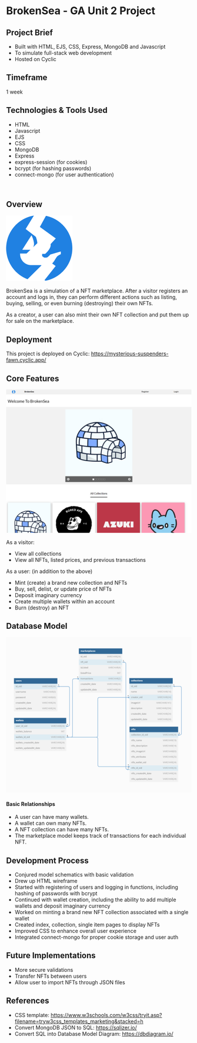 # BrokenSea - GA Unit 2 Project

## Project Brief

- Built with HTML, EJS, CSS, Express, MongoDB and Javascript
- To simulate full-stack web development
- Hosted on Cyclic
 
 ## Timeframe

 1 week

 ## Technologies & Tools Used

 - HTML
 - Javascript
 - EJS
 - CSS
 - MongoDB
 - Express
 - express-session (for cookies)
 - bcrypt (for hashing passwords)
 - connect-mongo (for user authentication)

<br>

## Overview

![BrokenSea](https://raw.githubusercontent.com/mazyuan85/BrokenSea/main/public/images/brokensea.png)

BrokenSea is a simulation of a NFT marketplace. After a visitor registers an account and logs in, they can perform different actions such as listing, buying, selling, or even burning (destroying) their own NFTs. 

As a creator, a user can also mint their own NFT collection and put them up for sale on the marketplace.

## Deployment 

This project is deployed on Cyclic: https://mysterious-suspenders-fawn.cyclic.app/

## Core Features

![BrokenSeaMainPage](https://raw.githubusercontent.com/mazyuan85/BrokenSea/main/public/images/brokenseamainpage.png)

As a visitor:
- View all collections
- View all NFTs, listed prices, and previous transactions

As a user: 
(in addition to the above)
- Mint (create) a brand new collection and NFTs
- Buy, sell, delist, or update price of NFTs
- Deposit imaginary currency
- Create multiple wallets within an account
- Burn (destroy) an NFT

## Database Model

![DatabaseSchema](https://raw.githubusercontent.com/mazyuan85/BrokenSea/main/public/images/dbdiagram.png)

#### Basic Relationships
- A user can have many wallets.
- A wallet can own many NFTs.
- A NFT collection can have many NFTs.
- The marketplace model keeps track of transactions for each individual NFT.

## Development Process

- Conjured model schematics with basic validation
- Drew up HTML wireframe
- Started with registering of users and logging in functions, including hashing of passwords with bcrypt
- Continued with wallet creation, including the ability to add multiple wallets and deposit imaginary currency
- Worked on minting a brand new NFT collection associated with a single wallet
- Created index, collection, single item pages to display NFTs
- Improved CSS to enhance overall user experience
- Integrated connect-mongo for proper cookie storage and user auth

## Future Implementations

- More secure validations
- Transfer NFTs between users
- Allow user to import NFTs through JSON files

## References

- CSS template: https://www.w3schools.com/w3css/tryit.asp?filename=tryw3css_templates_marketing&stacked=h
- Convert MongoDB JSON to SQL: https://sqlizer.io/
- Convert SQL into Database Model Diagram: https://dbdiagram.io/
